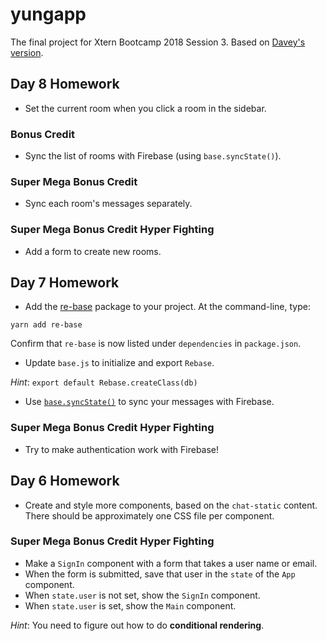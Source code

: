 # yungapp

The final project for Xtern Bootcamp 2018 Session 3. Based on [Davey's version](https://github.com/xtbc18s3/chatarang).

## Day 8 Homework

* Set the current room when you click a room in the sidebar.

### Bonus Credit

* Sync the list of rooms with Firebase (using `base.syncState()`).

### Super Mega Bonus Credit

* Sync each room's messages separately.

### Super Mega Bonus Credit Hyper Fighting

* Add a form to create new rooms.


## Day 7 Homework

* Add the [re-base](https://github.com/tylermcginnis/re-base) package to your project. At the command-line, type:

```shell
yarn add re-base
```

Confirm that `re-base` is now listed under `dependencies` in `package.json`.

* Update `base.js` to initialize and export `Rebase`.

_Hint_: `export default Rebase.createClass(db)`

* Use [`base.syncState()`](https://github.com/tylermcginnis/re-base#syncstateendpoint-options) to sync your messages with Firebase.

### Super Mega Bonus Credit Hyper Fighting

* Try to make authentication work with Firebase!


## Day 6 Homework

* Create and style more components, based on the `chat-static` content. There should be approximately one CSS file per component.

### Super Mega Bonus Credit Hyper Fighting

* Make a `SignIn` component with a form that takes a user name or email.
* When the form is submitted, save that user in the `state` of the `App` component.
* When `state.user` is not set, show the `SignIn` component.
* When `state.user` is set, show the `Main` component.

_Hint_: You need to figure out how to do **conditional rendering**.
